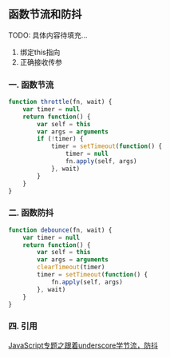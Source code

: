 ## 函数节流和防抖
TODO: 具体内容待填充...
1. 绑定this指向
2. 正确接收传参

### 一. 函数节流
```js
function throttle(fn, wait) {
    var timer = null
    return function() {
        var self = this
        var args = arguments
        if (!timer) {
            timer = setTimeout(function() {
                timer = null
                fn.apply(self, args)
            }, wait)
        }
    }
}
```

### 二. 函数防抖
```js
function debounce(fn, wait) {
    var timer = null
    return function() {
        var self = this
        var args = arguments
        clearTimeout(timer)
        timer = setTimeout(function() {
            fn.apply(self, args)
        }, wait)
    }
}
```

### 四. 引用
[JavaScript专题之跟着underscore学节流，防抖](https://github.com/mqyqingfeng/Blog/issues/22)